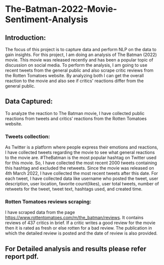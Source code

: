 # The-Batman-2022-Movie-Sentiment-Analysis

## Introduction:
The focus of this project is to capture data and perform NLP on the data to gain insights. For this project, I am doing an analysis of The Batman (2022) movie. This movie was released recently and has been a popular topic of discussion on social media. To perform the analysis, I am going to use recent tweets from the general public and also scrape critic reviews from the Rotten Tomatoes website. By analyzing both I can get the overall reaction to the movie and also see if critics' reactions differ from the general public.

## Data Captured:
To analyze the reaction to The Batman movie, I have collected public reactions from tweets and critics’ reactions from the Rotten Tomatoes website. 

### Tweets collection:
As Twitter is a platform where people express their emotions and reactions, I have collected tweets regarding the movie to see what general reactions to the movie are. #TheBatman is the most popular hashtag on Twitter used for this movie. So, I have collected the most recent 2000 tweets containing this hashtag and excluded the retweets. Since the movie was released on 4th March 2022, I have collected the most recent tweets after this date. For each tweet, I have collected data like username who posted the tweet, user description, user location, favorite count(likes), user total tweets, number of retweets for the tweet, tweet text, hashtags used, and created time.


### Rotten Tomatoes reviews scraping:
I have scraped data from the page https://www.rottentomatoes.com/m/the_batman/reviews. It contains reviews of 437 critics in brief. If a critic writes a good review for the movie then it is rated as fresh or else rotten for a bad review. The publication in which the detailed review is posted and the date of review is also provided.


## For Detailed analysis and results please refer report pdf.

